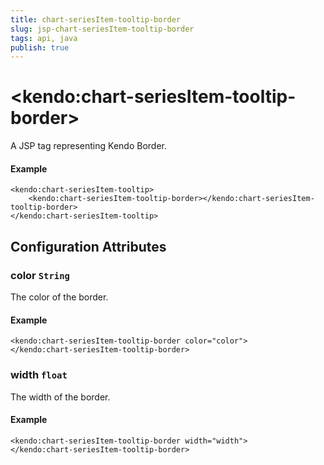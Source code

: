 ```yaml
---
title: chart-seriesItem-tooltip-border
slug: jsp-chart-seriesItem-tooltip-border
tags: api, java
publish: true
---
```


# \<kendo:chart-seriesItem-tooltip-border\>
A JSP tag representing Kendo Border.

#### Example
    <kendo:chart-seriesItem-tooltip>
        <kendo:chart-seriesItem-tooltip-border></kendo:chart-seriesItem-tooltip-border>
    </kendo:chart-seriesItem-tooltip>


## Configuration Attributes


### color `String`

The color of the border.

#### Example
    <kendo:chart-seriesItem-tooltip-border color="color">
    </kendo:chart-seriesItem-tooltip-border>



### width `float`

The width of the border.

#### Example
    <kendo:chart-seriesItem-tooltip-border width="width">
    </kendo:chart-seriesItem-tooltip-border>


